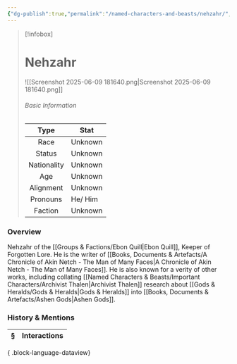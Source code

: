 ```yaml
---
{"dg-publish":true,"permalink":"/named-characters-and-beasts/nehzahr/","tags":["NPC"],"updated":"2025-06-10T19:10:58.462+01:00"}
---
```


> [!infobox]
> 
> # Nehzahr
>![[Screenshot 2025-06-09 181640.png\|Screenshot 2025-06-09 181640.png]]
> ###### Basic Information
> 
> | Type | Stat |
> | :----: | --- |
> | Race | Unknown |
> | Status | Unknown |
> | Nationality | Unknown |
> | Age | Unknown |
> | Alignment | Unknown |
> | Pronouns | He/ Him |
> | Faction | Unknown |
### Overview
Nehzahr of the [[Groups & Factions/Ebon Quill\|Ebon Quill]], Keeper of Forgotten Lore. He is the writer of [[Books, Documents & Artefacts/A Chronicle of Akin Netch - The Man of Many Faces\|A Chronicle of Akin Netch - The Man of Many Faces]]. He is also known for a verity of other works, including collating [[Named Characters & Beasts/Important Characters/Archivist Thalen\|Archivist Thalen]] research about [[Gods & Heralds/Gods & Heralds\|Gods & Heralds]] into [[Books, Documents & Artefacts/Ashen Gods\|Ashen Gods]].

### History & Mentions
| § | Interactions |
| - | ------------ |

{ .block-language-dataview}